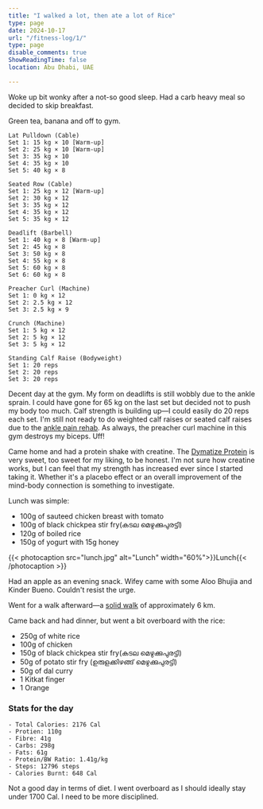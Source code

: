 ```yaml
---
title: "I walked a lot, then ate a lot of Rice"
type: page
date: 2024-10-17
url: "/fitness-log/1/"
type: page
disable_comments: true
ShowReadingTime: false
location: Abu Dhabi, UAE

---
```



Woke up bit wonky after a not-so good sleep. Had a carb heavy meal so decided to skip breakfast.

Green tea, banana and off to gym.

```
Lat Pulldown (Cable)
Set 1: 15 kg × 10 [Warm-up]
Set 2: 25 kg × 10 [Warm-up]
Set 3: 35 kg × 10
Set 4: 35 kg × 10
Set 5: 40 kg × 8

Seated Row (Cable)
Set 1: 25 kg × 12 [Warm-up]
Set 2: 30 kg × 12
Set 3: 35 kg × 12
Set 4: 35 kg × 12
Set 5: 35 kg × 12

Deadlift (Barbell)
Set 1: 40 kg × 8 [Warm-up]
Set 2: 45 kg × 8
Set 3: 50 kg × 8
Set 4: 55 kg × 8
Set 5: 60 kg × 8
Set 6: 60 kg × 8

Preacher Curl (Machine)
Set 1: 0 kg × 12
Set 2: 2.5 kg × 12
Set 3: 2.5 kg × 9

Crunch (Machine)
Set 1: 5 kg × 12
Set 2: 5 kg × 12
Set 3: 5 kg × 12

Standing Calf Raise (Bodyweight)
Set 1: 20 reps
Set 2: 20 reps
Set 3: 20 reps
```
Decent day at the gym. My form on deadlifts is still wobbly due to the ankle sprain. I could have gone for 65 kg on the last set but decided not to push my body too much. Calf strength is building up—I could easily do 20 reps each set. I'm still not ready to do weighted calf raises or seated calf raises due to the [ankle pain rehab](https://rishikeshs.com/journal/ankle-sprain/). As always, the preacher curl machine in this gym destroys my biceps. Uff!

Came home and had a protein shake with creatine. The [Dymatize Protein](https://geni.us/rs-dymatize) is very sweet, too sweet for my liking, to be honest. I'm not sure how creatine works, but I can feel that my strength has increased ever since I started taking it. Whether it's a placebo effect or an overall improvement of the mind-body connection is something to investigate.


Lunch was simple:


- 100g of sauteed chicken breast with tomato
- 100g of black chickpea stir fry(കടല മെഴുക്കുപുരട്ടി)
- 120g of boiled rice
- 150g of yogurt with 15g honey


{{< photocaption src="lunch.jpg" alt="Lunch" width="60%">}}Lunch{{< /photocaption >}}


Had an apple as an evening snack. Wifey came with some Aloo Bhujia and Kinder Bueno. Couldn't resist the urge.

Went for a walk afterward—a [solid walk](https://www.strava.com/activities/12679219006) of approximately 6 km.

Came back and had dinner, but went a bit overboard with the rice:

- 250g of white rice
- 100g of chicken
- 150g of black chickpea stir fry(കടല മെഴുക്കുപുരട്ടി)
- 50g of potato stir fry (ഉരുളക്കിഴങ്ങ് മെഴുക്കുപുരട്ടി)
- 50g of dal curry
- 1 Kitkat finger
- 1 Orange

### Stats for the day


```
- Total Calories: 2176 Cal
- Protien: 110g
- Fibre: 41g
- Carbs: 298g
- Fats: 61g
- Protein/BW Ratio: 1.41g/kg
- Steps: 12796 steps
- Calories Burnt: 648 Cal

```


Not a good day in terms of diet. I went overboard as I should ideally stay under 1700 Cal. I need to be more disciplined.




